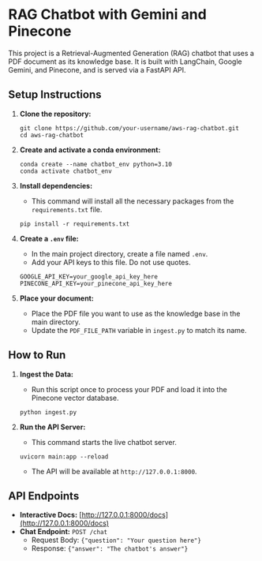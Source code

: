 # RAG Chatbot with Gemini and Pinecone

This project is a Retrieval-Augmented Generation (RAG) chatbot that uses a PDF document as its knowledge base. It is built with LangChain, Google Gemini, and Pinecone, and is served via a FastAPI API.

## Setup Instructions

1.  **Clone the repository:**
    ```
    git clone https://github.com/your-username/aws-rag-chatbot.git
    cd aws-rag-chatbot
    ```

2.  **Create and activate a conda environment:**
    ```
    conda create --name chatbot_env python=3.10
    conda activate chatbot_env
    ```

3.  **Install dependencies:**
    *   This command will install all the necessary packages from the `requirements.txt` file.
    ```
    pip install -r requirements.txt
    ```

4.  **Create a `.env` file:**
    *   In the main project directory, create a file named `.env`.
    *   Add your API keys to this file. Do not use quotes.
    ```
    GOOGLE_API_KEY=your_google_api_key_here
    PINECONE_API_KEY=your_pinecone_api_key_here
    ```

5.  **Place your document:**
    *   Place the PDF file you want to use as the knowledge base in the main directory.
    *   Update the `PDF_FILE_PATH` variable in `ingest.py` to match its name.

## How to Run

1.  **Ingest the Data:**
    *   Run this script once to process your PDF and load it into the Pinecone vector database.
    ```
    python ingest.py
    ```

2.  **Run the API Server:**
    *   This command starts the live chatbot server.
    ```
    uvicorn main:app --reload
    ```
    *   The API will be available at `http://127.0.0.1:8000`.

## API Endpoints

*   **Interactive Docs:** [http://127.0.0.1:8000/docs](http://127.0.0.1:8000/docs)
*   **Chat Endpoint:** `POST /chat`
    *   Request Body: `{"question": "Your question here"}`
    *   Response: `{"answer": "The chatbot's answer"}`
